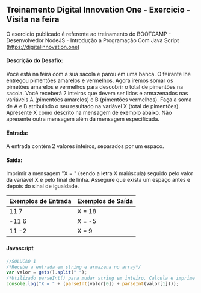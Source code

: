 ## Treinamento Digital Innovation One - Exercicio - Visita na feira

O exercicio publicado é referente ao treinamento do BOOTCAMP - Desenvolvedor NodeJS - Introdução a Programação Com Java Script 
(https://digitalinnovation.one)

#### Descrição do Desafio:

Você está na feira com a sua sacola e parou em uma banca. O feirante lhe entregou pimentões amarelos e vermelhos.  Agora iremos somar os pimetões amarelos e vermelhos para descobrir o total de pimentões na sacola. 
Você receberá 2 inteiros que devem ser lidos e armazenados nas variáveis A (pimentões amarelos) e B (pimentões vermelhos). 
Faça a soma de A e B atribuindo o seu resultado na variável X (total de pimentões). 
Apresente X como descrito na mensagem de exemplo abaixo. 
Não apresente outra mensagem além da mensagem especificada.


#### Entrada: 

A entrada contém 2 valores inteiros, separados por um espaço.


#### Saída: 

Imprimir a mensagem "X = " (sendo a letra X maiúscula) seguido pelo valor da variável X e pelo final de linha.  Assegure que exista um espaço antes e depois do sinal de igualdade.

Exemplos de Entrada  | Exemplos de Saída
------------- | -------------
11 7  | X = 18
-11 6  | X = -5 
11 -2  | X =  9 



#### Javascript　

```javascript
//SOLUCAO 1
/*Recebe a entrada em string e armazena no array*/
var valor = gets().split(" ");
/*Utilizado parseInt() para mudar string em inteiro. Calcula e imprime o resultado*/
console.log("X = " + (parseInt(valor[0]) + parseInt(valor[1])));
```
